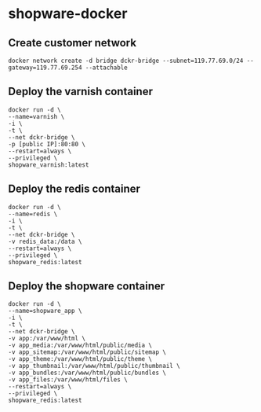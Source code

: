 # shopware-docker

## Create customer network
``` docker network create -d bridge dckr-bridge --subnet=119.77.69.0/24 --gateway=119.77.69.254 --attachable ```



## Deploy the varnish container

```
docker run -d \
--name=varnish \
-i \
-t \
--net dckr-bridge \
-p [public IP]:80:80 \
--restart=always \
--privileged \
shopware_varnish:latest
```

## Deploy the redis container

```
docker run -d \
--name=redis \
-i \
-t \
--net dckr-bridge \
-v redis_data:/data \
--restart=always \
--privileged \
shopware_redis:latest
```


## Deploy the shopware container

```
docker run -d \
--name=shopware_app \
-i \
-t \
--net dckr-bridge \
-v app:/var/www/html \
-v app_media:/var/www/html/public/media \
-v app_sitemap:/var/www/html/public/sitemap \
-v app_theme:/var/www/html/public/theme \
-v app_thumbnail:/var/www/html/public/thumbnail \
-v app_bundles:/var/www/html/public/bundles \
-v app_files:/var/www/html/files \
--restart=always \
--privileged \
shopware_redis:latest
```
